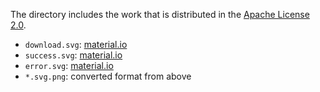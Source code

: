 The directory includes the work that is distributed in the [Apache License 2.0](https://www.apache.org/licenses/LICENSE-2.0.html).

- `download.svg`: [material.io][]
- `success.svg`: [material.io][]
- `error.svg`: [material.io][]
- `*.svg.png`: converted format from above

[material.io]: https://material.io/resources/icons/
